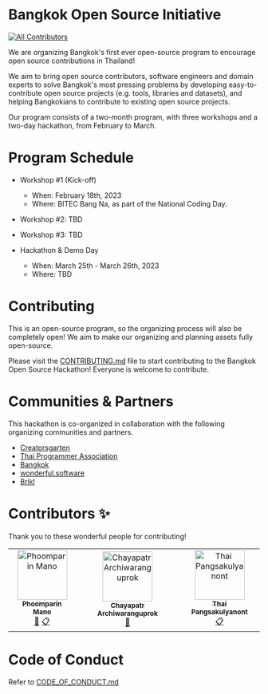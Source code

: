 # Bangkok Open Source Initiative

<!-- ALL-CONTRIBUTORS-BADGE:START - Do not remove or modify this section -->
[![All Contributors](https://img.shields.io/badge/all_contributors-3-orange.svg?style=flat-square)](#contributors-)
<!-- ALL-CONTRIBUTORS-BADGE:END -->

We are organizing Bangkok's first ever open-source program to encourage open source contributions in Thailand!

We aim to bring open source contributors, software engineers and domain experts to solve Bangkok's most pressing problems by developing easy-to-contribute open source projects (e.g. tools, libraries and datasets), and helping Bangkokians to contribute to existing open source projects.

Our program consists of a two-month program, with three workshops and a two-day hackathon, from February to March.

# Program Schedule

- Workshop #1 (Kick-off)

  - When: February 18th, 2023
  - Where: BITEC Bang Na, as part of the National Coding Day.

- Workshop #2: TBD

- Workshop #3: TBD

- Hackathon & Demo Day

  - When: March 25th - March 26th, 2023
  - Where: TBD

# Contributing

This is an open-source program, so the organizing process will also be completely open! We aim to make our organizing and planning assets fully open-source.

Please visit the [CONTRIBUTING.md](CONTRIBUTING.md) file to start contributing to the Bangkok Open Source Hackathon! Everyone is welcome to contribute.

# Communities & Partners

This hackathon is co-organized in collaboration with the following organizing communities and partners.

- [Creatorsgarten](https://creatorsgarten.org)
- [Thai Programmer Association](https://www.thaiprogrammer.org)
- [Bangkok](https://official.bangkok.go.th)
- [wonderful.software](https://wonderful.software)
- [Brikl](https://brikl.com)

# Contributors ✨

Thank you to these wonderful people for contributing!

<!-- ALL-CONTRIBUTORS-LIST:START - Do not remove or modify this section -->
<!-- prettier-ignore-start -->
<!-- markdownlint-disable -->
<table>
  <tbody>
    <tr>
      <td align="center"><a href="https://poom.dev"><img src="https://avatars.githubusercontent.com/u/4714175?v=4?s=100" width="100px;" alt="Phoomparin Mano"/><br /><sub><b>Phoomparin Mano</b></sub></a><br /><a href="https://github.com/creatorsgarten/bangkok-opensource/commits?author=heypoom" title="Documentation">📖</a> <a href="#eventOrganizing-heypoom" title="Event Organizing">📋</a></td>
      <td align="center"><a href="http://chayapatr.github.io"><img src="https://avatars.githubusercontent.com/u/31594543?v=4?s=100" width="100px;" alt="Chayapatr Archiwaranguprok"/><br /><sub><b>Chayapatr Archiwaranguprok</b></sub></a><br /><a href="https://github.com/creatorsgarten/bangkok-opensource/commits?author=chayapatr" title="Documentation">📖</a></td>
      <td align="center"><a href="https://dt.in.th/"><img src="https://avatars.githubusercontent.com/u/193136?v=4?s=100" width="100px;" alt="Thai Pangsakulyanont"/><br /><sub><b>Thai Pangsakulyanont</b></sub></a><br /><a href="#eventOrganizing-dtinth" title="Event Organizing">📋</a></td>
    </tr>
  </tbody>
</table>

<!-- markdownlint-restore -->
<!-- prettier-ignore-end -->

<!-- ALL-CONTRIBUTORS-LIST:END -->

# Code of Conduct

Refer to [CODE_OF_CONDUCT.md](CODE_OF_CONDUCT.md)
